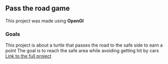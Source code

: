 ## Pass the road game
This project was made using **OpenGl**
### Goals
This project is about a turtle that passes the road to the safe side to earn a point
The goal is to reach the safe area while avoiding getting hit by cars
[Link to the full project](https://github.com/GrinddMaster/OpenGlTest/tree/ComputerGraphics)
